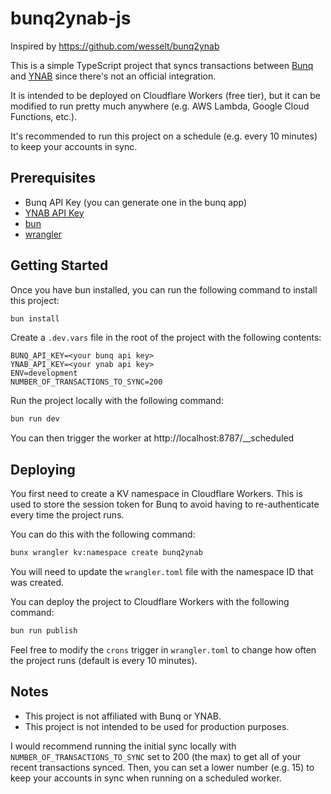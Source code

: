 # bunq2ynab-js

Inspired by https://github.com/wesselt/bunq2ynab

This is a simple TypeScript project that syncs transactions between [Bunq](https://bunq.com) and [YNAB](https://ynab.com) since
there's not an official integration.

It is intended to be deployed on Cloudflare Workers (free tier), but it can be modified to run pretty much anywhere (e.g. AWS Lambda, Google Cloud Functions, etc.).

It's recommended to run this project on a schedule (e.g. every 10 minutes) to keep your accounts in sync.

## Prerequisites
- Bunq API Key (you can generate one in the bunq app)
- [YNAB API Key](https://app.ynab.com/settings/developer)
- [bun](https://bun.sh)
- [wrangler](https://developers.cloudflare.com/workers/cli-wrangler/install-update)

## Getting Started

Once you have bun installed, you can run the following command to install this project:

```bash
bun install
```

Create a `.dev.vars` file in the root of the project with the following contents:

```
BUNQ_API_KEY=<your bunq api key>
YNAB_API_KEY=<your ynab api key>
ENV=development
NUMBER_OF_TRANSACTIONS_TO_SYNC=200
```

Run the project locally with the following command:

```bash
bun run dev
```

You can then trigger the worker at http://localhost:8787/__scheduled

## Deploying
You first need to create a KV namespace in Cloudflare Workers. This is used
to store the session token for Bunq to avoid having to re-authenticate every time the project runs.

You can do this with the following command:
```bash
bunx wrangler kv:namespace create bunq2ynab
```

You will need to update the `wrangler.toml` file with the namespace ID that was created.

You can deploy the project to Cloudflare Workers with the following command:

```bash
bun run publish
```

Feel free to modify the `crons` trigger in `wrangler.toml` to change how often the project runs (default is every 10 minutes).

## Notes
- This project is not affiliated with Bunq or YNAB.
- This project is not intended to be used for production purposes.

I would recommend running the initial sync locally with `NUMBER_OF_TRANSACTIONS_TO_SYNC` set to 200 (the max) to get all of your recent transactions synced. Then, you can set a lower number (e.g. 15) to keep your accounts in sync when running on a scheduled worker.
